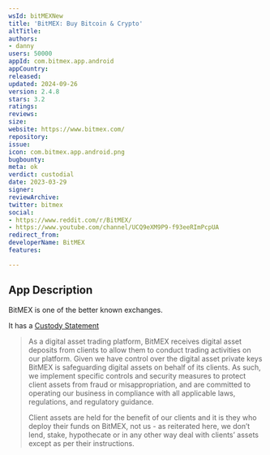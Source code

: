 ```yaml
---
wsId: bitMEXNew
title: 'BitMEX: Buy Bitcoin & Crypto'
altTitle: 
authors:
- danny
users: 50000
appId: com.bitmex.app.android
appCountry: 
released: 
updated: 2024-09-26
version: 2.4.8
stars: 3.2
ratings: 
reviews: 
size: 
website: https://www.bitmex.com/
repository: 
issue: 
icon: com.bitmex.app.android.png
bugbounty: 
meta: ok
verdict: custodial
date: 2023-03-29
signer: 
reviewArchive: 
twitter: bitmex
social:
- https://www.reddit.com/r/BitMEX/
- https://www.youtube.com/channel/UCQ9eXM9P9-f93eeRImPcpUA
redirect_from: 
developerName: BitMEX
features: 

---
```


## App Description 

BitMEX is one of the better known exchanges. 

It has a [Custody Statement](https://www.bitmex.com/custody-statement)

> As a digital asset trading platform, BitMEX receives digital asset deposits from clients to allow them to conduct trading activities on our platform. Given we have control over the digital asset private keys BitMEX is safeguarding digital assets on behalf of its clients. As such, we implement specific controls and security measures to protect client assets from fraud or misappropriation, and are committed to operating our business in compliance with all applicable laws, regulations, and regulatory guidance.
>
> Client assets are held for the benefit of our clients and it is they who deploy their funds on BitMEX, not us - as reiterated here, we don’t lend, stake, hypothecate or in any other way deal with clients’ assets except as per their instructions.
